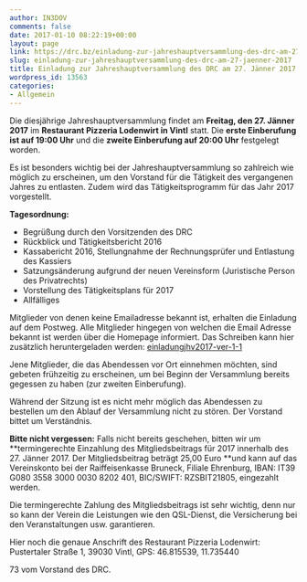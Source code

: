 ```yaml
---
author: IN3DOV
comments: false
date: 2017-01-10 08:22:19+00:00
layout: page
link: https://drc.bz/einladung-zur-jahreshauptversammlung-des-drc-am-27-jaenner-2017/
slug: einladung-zur-jahreshauptversammlung-des-drc-am-27-jaenner-2017
title: Einladung zur Jahreshauptversammlung des DRC am 27. Jänner 2017
wordpress_id: 13563
categories:
- Allgemein
---
```


Die diesjährige Jahreshauptversammlung findet am **Freitag, den 27. Jänner 2017** im **Restaurant Pizzeria Lodenwirt in Vintl** statt. Die **erste Einberufung ist auf 19:00 Uhr** und die **zweite Einberufung auf 20:00 Uhr** festgelegt worden.




Es ist besonders wichtig bei der Jahreshauptversammlung so zahlreich wie möglich zu erscheinen, um den Vorstand für die Tätigkeit des vergangenen Jahres zu entlasten. Zudem wird das Tätigkeitsprogramm für das Jahr 2017 vorgestellt.


**Tagesordnung:**
- Begrüßung durch den Vorsitzenden des DRC
- Rückblick und Tätigkeitsbericht 2016
- Kassabericht 2016, Stellungnahme der Rechnungsprüfer und Entlastung des Kassiers
- Satzungsänderung aufgrund der neuen Vereinsform (Juristische Person des Privatrechts)
- Vorstellung des Tätigkeitsplans für 2017
- Allfälliges

Mitglieder von denen keine Emailadresse bekannt ist, erhalten die Einladung auf dem Postweg. Alle Mitglieder hingegen von welchen die Email Adresse bekannt ist werden über die Homepage informiert. Das Schreiben kann hier zusätzlich heruntergeladen werden: [einladungjhv2017-ver-1-1](https://drc.bz/wp-content/uploads/2017/01/EinladungJHV2017-ver.1.1.pdf)

Jene Mitglieder, die das Abendessen vor Ort einnehmen möchten, sind gebeten frühzeitig zu erscheinen, um bei Beginn der Versammlung bereits gegessen zu haben (zur zweiten Einberufung).

Während der Sitzung ist es nicht mehr möglich das Abendessen zu bestellen um den Ablauf der Versammlung nicht zu stören. Der Vorstand bittet um Verständnis.

**Bitte nicht vergessen:** Falls nicht bereits geschehen, bitten wir um **termingerechte Einzahlung des Mitgliedsbeitrags für 2017 innerhalb des 27. Jänner 2017. Der Mitgliedsbeitrag beträgt 25,00 Euro **und kann auf das Vereinskonto bei der Raiffeisenkasse Bruneck, Filiale Ehrenburg, IBAN: IT39 G080 3558 3000 0030 8202 401, BIC/SWIFT: RZSBIT21805, eingezahlt werden.

Die termingerechte Zahlung des Mitgliedsbeitrags ist sehr wichtig, denn nur so kann der Verein die Leistungen wie den QSL-Dienst, die Versicherung bei den Veranstaltungen usw. garantieren.

Hier noch die genaue Anschrift des Restaurant Pizzeria Lodenwirt: Pustertaler Straße 1, 39030 Vintl, GPS: 46.815539, 11.735440

73 vom Vorstand des DRC.


